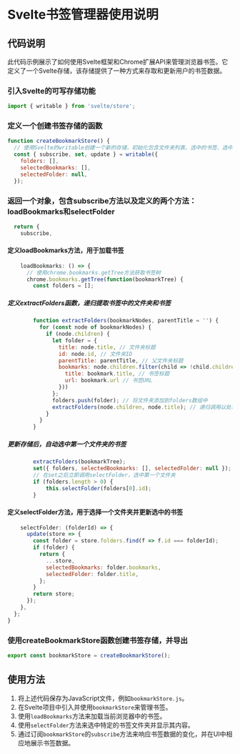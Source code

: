 
# Svelte书签管理器使用说明

## 代码说明

此代码示例展示了如何使用Svelte框架和Chrome扩展API来管理浏览器书签。它定义了一个Svelte存储，该存储提供了一种方式来存取和更新用户的书签数据。

### 引入Svelte的可写存储功能

```javascript
import { writable } from 'svelte/store';
```

### 定义一个创建书签存储的函数

```javascript
function createBookmarkStore() {
  // 使用Svelte的writable创建一个新的存储，初始化包含文件夹列表、选中的书签、选中的文件夹
  const { subscribe, set, update } = writable({
    folders: [],
    selectedBookmarks: [],
    selectedFolder: null,
  });
```

### 返回一个对象，包含subscribe方法以及定义的两个方法：loadBookmarks和selectFolder

```javascript
  return {
    subscribe,
```

#### 定义loadBookmarks方法，用于加载书签

```javascript
    loadBookmarks: () => {
      // 使用chrome.bookmarks.getTree方法获取书签树
      chrome.bookmarks.getTree(function(bookmarkTree) {
        const folders = [];
```

##### 定义extractFolders函数，递归提取书签中的文件夹和书签

```javascript
        function extractFolders(bookmarkNodes, parentTitle = '') {
          for (const node of bookmarkNodes) {
            if (node.children) {
              let folder = {
                title: node.title, // 文件夹标题
                id: node.id, // 文件夹ID
                parentTitle: parentTitle, // 父文件夹标题
                bookmarks: node.children.filter(child => !child.children).map(bookmark => ({
                  title: bookmark.title, // 书签标题
                  url: bookmark.url // 书签URL
                }))
              };
              folders.push(folder); // 将文件夹添加到folders数组中
              extractFolders(node.children, node.title); // 递归调用以处理所有子节点
            }
          }
        }
```

##### 更新存储后，自动选中第一个文件夹的书签

```javascript
        extractFolders(bookmarkTree);
        set({ folders, selectedBookmarks: [], selectedFolder: null });
        // 在set之后立即调用selectFolder，选中第一个文件夹
        if (folders.length > 0) {
            this.selectFolder(folders[0].id);
        }
```

#### 定义selectFolder方法，用于选择一个文件夹并更新选中的书签

```javascript
    selectFolder: (folderId) => {
      update(store => {
        const folder = store.folders.find(f => f.id === folderId);
        if (folder) {
          return {
            ...store,
            selectedBookmarks: folder.bookmarks,
            selectedFolder: folder.title,
          };
        }
        return store;
      });
    },
  };
}
```

### 使用createBookmarkStore函数创建书签存储，并导出

```javascript
export const bookmarkStore = createBookmarkStore();
```

## 使用方法

1. 将上述代码保存为JavaScript文件，例如`bookmarkStore.js`。
2. 在Svelte项目中引入并使用`bookmarkStore`来管理书签。
3. 使用`loadBookmarks`方法来加载当前浏览器中的书签。
4. 使用`selectFolder`方法来选中特定的书签文件夹并显示其内容。
5. 通过订阅`bookmarkStore`的`subscribe`方法来响应书签数据的变化，并在UI中相应地展示书签数据。

